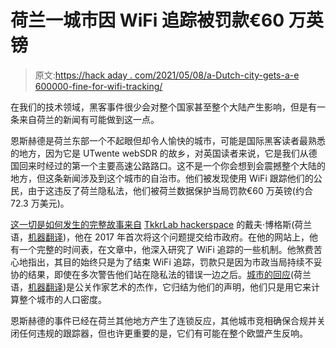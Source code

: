 # 荷兰一城市因 WiFi 追踪被罚款€60 万英镑

> 原文:[https://hack aday . com/2021/05/08/a-Dutch-city-gets-a-e 600000-fine-for-wifi-tracking/](https://hackaday.com/2021/05/08/a-dutch-city-gets-a-e600000-fine-for-wifi-tracking/)

在我们的技术领域，黑客事件很少会对整个国家甚至整个大陆产生影响，但是有一条来自荷兰的新闻有可能做到这一点。

恩斯赫德是荷兰东部一个不起眼但却令人愉快的城市，可能是国际黑客读者最熟悉的地方，因为它是 UTwente webSDR 的故乡，对英国读者来说，它是我们从德国回来时经过的第一个主要高速公路路口。这不是一个你会想到会震撼整个大陆的地方，但这条新闻涉及到这个城市的自治市。他们被发现使用 WiFi 跟踪他们的公民，由于这违反了荷兰隐私法，他们被荷兰数据保护当局罚款€60 万英镑(约合 72.3 万美元)。

[这一切是如何发生的完整故事来自](https://daveborghuis.nl/wp/uitslag-ap-handhavingsverzoek_2021_04_29/) [TkkrLab hackerspace](https://tkkrlab.nl/) 的戴夫·博格斯(荷兰语，[机器翻译](https://translate.google.com/translate?sl=nl&tl=en&u=https://daveborghuis.nl/wp/uitslag-ap-handhavingsverzoek_2021_04_29/))，他在 2017 年首次将这个问题提交给市政府。在他的网站上，他有一个完整的时间表，在文章中，他深入研究了 WiFi 追踪的一些机制。他煞费苦心地指出，其目的始终只是为了结束 WiFi 追踪，罚款只是因为市政当局持续不妥协的结果，即使在多次警告他们站在隐私法的错误一边之后。[城市的回应](https://www.enschede.nl/nieuws/enschedese-voortrekkersrol-bestraft-door-autoriteit-persoonsgegevens)(荷兰语，[机器翻译](https://translate.google.com/translate?sl=nl&tl=en&u=https://www.enschede.nl/nieuws/enschedese-voortrekkersrol-bestraft-door-autoriteit-persoonsgegevens))是公关作家艺术的杰作，它归结为他们的声明，他们只是用它来计算整个城市的人口密度。

恩斯赫德的事件已经在荷兰其他地方产生了连锁反应，其他城市竞相确保合规并关闭任何违规的跟踪器，但也许更重要的是，它们有可能在整个欧盟产生反响。
